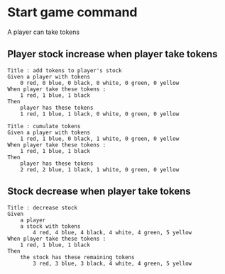 # Start game command

A player can take tokens

## Player stock increase when player take tokens
```
Title : add tokens to player's stock
Given a player with tokens
    0 red, 0 blue, 0 black, 0 white, 0 green, 0 yellow
When player take these tokens : 
    1 red, 1 blue, 1 black
Then
    player has these tokens
    1 red, 1 blue, 1 black, 0 white, 0 green, 0 yellow

Title : cumulate tokens
Given a player with tokens
    1 red, 1 blue, 0 black, 1 white, 0 green, 0 yellow
When player take these tokens : 
    1 red, 1 blue, 1 black
Then
    player has these tokens
    2 red, 2 blue, 1 black, 1 white, 0 green, 0 yellow
```

## Stock decrease when player take tokens
```
Title : decrease stock
Given
    a player
    a stock with tokens
        4 red, 4 blue, 4 black, 4 white, 4 green, 5 yellow
When player take these tokens : 
    1 red, 1 blue, 1 black
Then
    the stock has these remaining tokens 
        3 red, 3 blue, 3 black, 4 white, 4 green, 5 yellow
```

